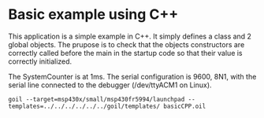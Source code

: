 # Basic example using C++

This application is a simple example in C++.
It simply defines a class and 2 global objects. 
The prupose is to check that the objects constructors are correctly called before the main in the startup code so that their value is correctly initialized.

The SystemCounter is at 1ms. The serial configuration is 9600, 8N1, with the serial line connected to the debugger (/dev/ttyACM1 on Linux).

`
goil --target=msp430x/small/msp430fr5994/launchpad --templates=../../../../../../goil/templates/ basicCPP.oil
`
